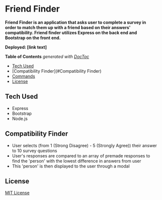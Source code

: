 # Friend Finder

**Friend Finder is an application that asks user to complete a survey in order to match them up with a friend based on their answers' compatibility. Friend finder utilizes Express on the back end and Bootstrap on the front end.**

**Deployed: [link text]**

<!-- START doctoc generated TOC please keep comment here to allow auto update -->
<!-- DON'T EDIT THIS SECTION, INSTEAD RE-RUN doctoc TO UPDATE -->
**Table of Contents**  *generated with [DocToc](https://github.com/thlorenz/doctoc)*

- [Tech Used](#tech-used)
- [Compatibility Finder](#Compatibility Finder)
- [Commands](#Commands)
- [License](#license)

<!-- END doctoc generated TOC please keep comment here to allow auto update -->

## Tech Used
- Express
- Bootstrap
- Node.js

## Compatibility Finder
- User selects (from 1 (Strong Disagree) - 5 (Strongly Agree)) their answer to 10 survey questions
- User's responses are compared to an array of premade responses to find the 'person' with the lowest difference in answers from user
- This 'person' is then displayed to the user through a modal

## License
[MIT License](https://github.com/m-fiks/friendFinder/blob/master/LICENSE)